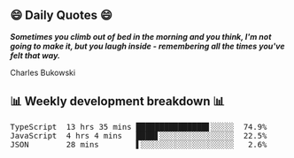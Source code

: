 ## 😄 Daily Quotes 😄

_**Sometimes you climb out of bed in the morning and you think, I'm not going to make it, but you laugh inside - remembering all the times you've felt that way.**_

Charles Bukowski



## 📊 Weekly development breakdown 📊

<pre>TypeScript  13 hrs 35 mins ███████████████▋░░░░░  74.9%
JavaScript  4 hrs 4 mins   ████▋░░░░░░░░░░░░░░░░  22.5%
JSON        28 mins        ▌░░░░░░░░░░░░░░░░░░░░   2.6%</pre>